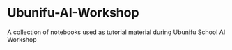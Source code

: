 # Ubunifu-AI-Workshop
A collection of notebooks used as tutorial material during Ubunifu School AI Workshop
